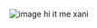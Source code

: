 ![image](https://github.com/user-attachments/assets/67ae03ad-dae1-434a-9458-1527baf50be0)
hi it me xani

